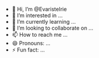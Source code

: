 - 👋 Hi, I’m @EvaristeIrie
- 👀 I’m interested in ...
- 🌱 I’m currently learning ...
- 💞️ I’m looking to collaborate on ...
- 📫 How to reach me ...
- 😄 Pronouns: ...
- ⚡ Fun fact: ...

<!---
EvaristeIrie/EvaristeIrie is a ✨ special ✨ repository because its `README.md` (this file) appears on your GitHub profile.
You can click the Preview link to take a look at your changes.
--->
